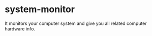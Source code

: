 # system-monitor
It monitors your computer system and give you all related computer hardware info. 
